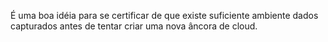 É uma boa idéia para se certificar de que existe suficiente ambiente dados capturados antes de tentar criar uma nova âncora de cloud.
